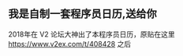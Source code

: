 我是自制一套程序员日历,送给你
---

2018年在 V2 论坛大神出了本程序员日历，原贴在这里 https://www.v2ex.com/t/408428 之后

<!--stackedit_data:
eyJoaXN0b3J5IjpbMTM3MzU1MDU2NiwtMjY2MjQ2ODkwLC0xNT
Y0NzYzODM2LDgyNzk5NDAyNyw3NjQ0OTE5NThdfQ==
-->